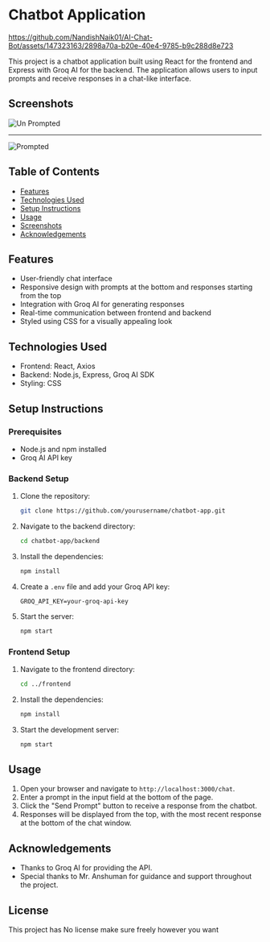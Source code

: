 
# Chatbot Application


https://github.com/NandishNaik01/AI-Chat-Bot/assets/147323163/2898a70a-b20e-40e4-9785-b9c288d8e723


This project is a chatbot application built using React for the frontend and Express with Groq AI for the backend. The application allows users to input prompts and receive responses in a chat-like interface.

## Screenshots

![Un Prompted](https://github.com/NandishNaik01/AI-Chat-Bot/assets/147323163/da7af208-e740-42d2-b0c5-a913565e9943)

---

![Prompted](https://github.com/NandishNaik01/AI-Chat-Bot/assets/147323163/e41b8945-e318-48f5-8d78-5af8dd027fa8)


## Table of Contents

- [Features](#features)
- [Technologies Used](#technologies-used)
- [Setup Instructions](#setup-instructions)
- [Usage](#usage)
- [Screenshots](#screenshots)
- [Acknowledgements](#acknowledgements)

## Features

- User-friendly chat interface
- Responsive design with prompts at the bottom and responses starting from the top
- Integration with Groq AI for generating responses
- Real-time communication between frontend and backend
- Styled using CSS for a visually appealing look

## Technologies Used

- Frontend: React, Axios
- Backend: Node.js, Express, Groq AI SDK
- Styling: CSS

## Setup Instructions

### Prerequisites

- Node.js and npm installed
- Groq AI API key

### Backend Setup

1. Clone the repository:
   ```sh
   git clone https://github.com/yourusername/chatbot-app.git
   ```


2. Navigate to the backend directory:
   ```sh
   cd chatbot-app/backend
   ```
3. Install the dependencies:
   ```sh
   npm install
   ```
4. Create a `.env` file and add your Groq API key:
   ```env
   GROQ_API_KEY=your-groq-api-key
   ```
5. Start the server:
   ```sh
   npm start
   ```

### Frontend Setup

1. Navigate to the frontend directory:
   ```sh
   cd ../frontend
   ```
2. Install the dependencies:
   ```sh
   npm install
   ```
3. Start the development server:
   ```sh
   npm start
   ```

## Usage

1. Open your browser and navigate to `http://localhost:3000/chat`.
2. Enter a prompt in the input field at the bottom of the page.
3. Click the "Send Prompt" button to receive a response from the chatbot.
4. Responses will be displayed from the top, with the most recent response at the bottom of the chat window.

## Acknowledgements

- Thanks to Groq AI for providing the API.
- Special thanks to Mr. Anshuman for guidance and support throughout the project.

## License

This project has No license make sure freely however you want


